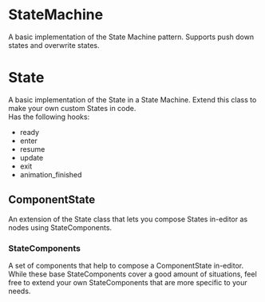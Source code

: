 # StateMachine
A basic implementation of the State Machine pattern. Supports push down states and overwrite states.

# State
A basic implementation of the State in a State Machine. Extend this class to make your own custom States in code.
<br>Has the following hooks:
- ready
- enter
- resume
- update
- exit
- animation_finished

## ComponentState
An extension of the State class that lets you compose States in-editor as nodes using StateComponents.

### StateComponents
A set of components that help to compose a ComponentState in-editor. While these base StateComponents cover a good amount of situations, feel free to extend your own StateComponents that are more specific to your needs.
